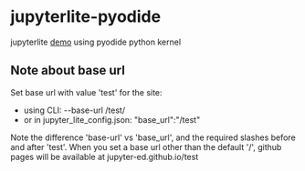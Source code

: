 # jupyterlite-pyodide
jupyterlite [demo](https://jupyter-ed.github.io/jupyterlite-pyodide/lab/index.html) using pyodide python kernel

## Note about base url
Set base url with value 'test' for the site:

- using CLI: --base-url /test/
- or in jupyter_lite_config.json: "base_url":"/test"

Note the difference 'base-url' vs 'base_url', and the required slashes before and after 'test'. When you set a base url other than the default '/', github pages will be available at jupyter-ed.github.io/test



